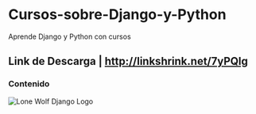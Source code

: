 # Cursos-sobre-Django-y-Python
Aprende Django y Python con cursos

## Link de Descarga | http://linkshrink.net/7yPQlg

### Contenido

![Lone Wolf Django Logo](http://lonewolf.hol.es/blog/wp-content/uploads/2016/07/Django-py-1024x332.png)
